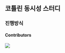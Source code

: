 ## 코틀린 동시성 스터디

### 진행방식

#### Contributors

<a href="https://github.com/SoHotStudy/Learning-Concurrency-In-Kotlin/graphs/contributors">
  <img src="https://contributors-img.web.app/image?repo=SoHotStudy/Learning-Concurrency-In-Kotlin" />
</a>
